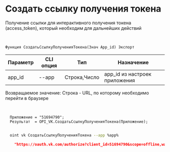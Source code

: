 ﻿---
sidebar_position: 1
---

# Создать ссылку получения токена
Получение ссылки для интерактивного получения токена (access_token), который необходим для дальнейших действий


<br/>


`Функция СоздатьСсылкуПолученияТокена(Знач App_id) Экспорт`

  | Параметр | CLI опция | Тип | Назначение |
  |-|-|-|-|
  | app_id | --app | Строка,Число | app_id из настроек приложения |

  
  Возвращаемое значение:   Строка - URL, по которому необходимо перейти в браузере 

<br/>




```bsl title="Пример кода"
  Приложение = "51694790";
  Результат  = OPI_VK.СоздатьСсылкуПолученияТокена(Приложение);
```
	


```sh title="Пример команды CLI"
    
  oint vk СоздатьСсылкуПолученияТокена --app %app%

```

```json title="Результат"
    "https://oauth.vk.com/authorize?client_id=51694790&scope=offline,wall,groups,photos,stats,stories,ads,market,video&v=5.131&response_type=token&redirect_uri=https://api.vk.com/blank.html"
```
